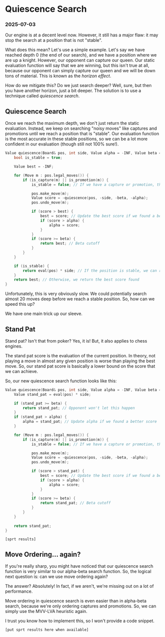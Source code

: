 # Quiescence Search
### 2025-07-03

Our engine is at a decent level now. However, it still has a major flaw: it may stop the search at a position that is not "stable".

What does this mean? Let's use a simple example. Let's say we have reached depth 0 (the end of our search), and we have a position where we are up a knight. However, our opponent can capture our queen. Our static evaluation function will say that we are winning, but this isn't true at all, because our opponent can simply capture our queen and we will be down tons of material. This is known as the *horizon effect*.

How do we mitigate this? Do we just search deeper? Well, sure, but then you have another horizon, just a bit deeper. The solution is to use a technique called *quiescence search*.

## Quiescence Search

Once we reach the maximum depth, we don't just return the static evaluation. Instead, we keep on searching "noisy moves" like captures and promotions until we reach a position that is "stable". Our evaluation function is the most accurate in these stable positions, so we can be a lot more confident in our evaluation (though still not 100% sure!).

```cpp
Value quiescence(Board& pos, int side, Value alpha = -INF, Value beta = INF) {
	bool is_stable = true;

	Value best = -INF;

	for (Move m : pos.legal_moves()) {
		if (is_capture(m) || is_promotion(m)) {
			is_stable = false; // If we have a capture or promotion, the position is not stable

			pos.make_move(m);
			Value score = -quiescence(pos, -side, -beta, -alpha);
			pos.undo_move(m);

			if (score > best) {
				best = score; // Update the best score if we found a better one
				if (score > alpha) {
					alpha = score;
				}
			}
			if (score >= beta) {
				return best; // Beta cutoff
			}
		}
	}

	if (is_stable) {
		return eval(pos) * side; // If the position is stable, we can return the evaluation
	}
	return best; // Otherwise, we return the best score found
}
```

Unfortunately, this is very obviously slow. We could potentially search almost 20 moves deep before we reach a stable position. So, how can we speed this up?

We have one main trick up our sleeve.

## Stand Pat

Stand pat? Isn't that from poker? Yes, it is! But, it also applies to chess engines.

The stand pat score is the evaluation of the current position. In theory, not playing a move in almost any given position is worse than playing the best move. So, our stand pat score is basically a lower bound on the score that we can achieve.

So, our new quiescence search function looks like this:

```cpp
Value quiescence(Board& pos, int side, Value alpha = -INF, Value beta = INF) {
	Value stand_pat = eval(pos) * side;

	if (stand_pat >= beta) {
		return stand_pat; // Opponent won't let this happen
	}
	if (stand_pat > alpha) {
		alpha = stand_pat; // Update alpha if we found a better score
	}

	for (Move m : pos.legal_moves()) {
		if (is_capture(m) || is_promotion(m)) {
			is_stable = false; // If we have a capture or promotion, the position is not stable

			pos.make_move(m);
			Value score = -quiescence(pos, -side, -beta, -alpha);
			pos.undo_move(m);

			if (score > stand_pat) {
				best = score; // Update the best score if we found a better one
				if (score > alpha) {
					alpha = score;
				}
			}
			if (score >= beta) {
				return stand_pat; // Beta cutoff
			}
		}
	}
	
	return stand_pat;
}
```

```
[sprt results]
```

## Move Ordering... again?

If you're really sharp, you might have noticed that our quiescence search function is very similar to our alpha-beta search function. So, the logical next question is: can we use move ordering again?

The answer? Absolutely! In fact, if we aren't, we're missing out on a lot of performance.

Move ordering in quiescence search is even easier than in alpha-beta search, because we're only ordering captures and promotions. So, we can simply use the MVV-LVA heuristic again.

I trust you know how to implement this, so I won't provide a code snippet.

```
[put sprt results here when available]
```